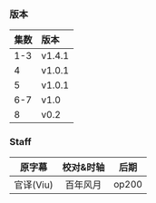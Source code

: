 ### 版本
| 集数 | 版本 |
| :- | :- |
| 1-3 | v1.4.1 |
| 4　 | v1.0.1 |
| 5   | v1.0.1 |
| 6-7 | v1.0 |
| 8   | v0.2 |

### Staff
| 原字幕 | 校对&时轴 | 后期 |
| :-: | :-: | :-: |
| 官译(Viu) | 百年风月 | op200 |
